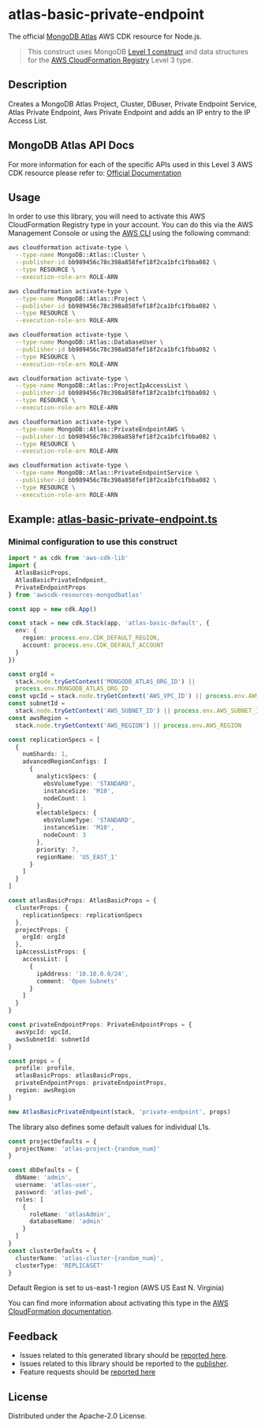 # atlas-basic-private-endpoint

The official [MongoDB Atlas](https://www.mongodb.com/) AWS CDK resource for Node.js.

> This construct uses MongoDB [Level 1 construct](https://constructs.dev/search?q=&offset=0&tags=mongodb-published) and data structures for the [AWS CloudFormation Registry] Level 3 type.

[l1 construct]: https://docs.aws.amazon.com/cdk/latest/guide/constructs.html
[aws cloudformation registry]: https://docs.aws.amazon.com/AWSCloudFormation/latest/UserGuide/registry.html

## Description

Creates a MongoDB Atlas Project, Cluster, DBuser, Private Endpoint Service, Atlas Private Endpoint, Aws Private Endpoint and adds an IP entry to the IP Access List.

## MongoDB Atlas API Docs

For more information for each of the specific APIs used in this Level 3 AWS CDK resource please refer to: [Official Documentation](https://www.mongodb.com/docs/atlas/reference/api-resources-spec)

## Usage

In order to use this library, you will need to activate this AWS CloudFormation Registry type in your account. You can do this via the AWS Management Console or using the [AWS CLI](https://aws.amazon.com/cli/) using the following command:

```sh
aws cloudformation activate-type \
  --type-name MongoDB::Atlas::Cluster \
  --publisher-id bb989456c78c398a858fef18f2ca1bfc1fbba082 \
  --type RESOURCE \
  --execution-role-arn ROLE-ARN

aws cloudformation activate-type \
  --type-name MongoDB::Atlas::Project \
  --publisher-id bb989456c78c398a858fef18f2ca1bfc1fbba082 \
  --type RESOURCE \
  --execution-role-arn ROLE-ARN

aws cloudformation activate-type \
  --type-name MongoDB::Atlas::DatabaseUser \
  --publisher-id bb989456c78c398a858fef18f2ca1bfc1fbba082 \
  --type RESOURCE \
  --execution-role-arn ROLE-ARN

aws cloudformation activate-type \
  --type-name MongoDB::Atlas::ProjectIpAccessList \
  --publisher-id bb989456c78c398a858fef18f2ca1bfc1fbba082 \
  --type RESOURCE \
  --execution-role-arn ROLE-ARN

aws cloudformation activate-type \
  --type-name MongoDB::Atlas::PrivateEndpointAWS \
  --publisher-id bb989456c78c398a858fef18f2ca1bfc1fbba082 \
  --type RESOURCE \
  --execution-role-arn ROLE-ARN

aws cloudformation activate-type \
  --type-name MongoDB::Atlas::PrivateEndpointService \
  --publisher-id bb989456c78c398a858fef18f2ca1bfc1fbba082 \
  --type RESOURCE \
  --execution-role-arn ROLE-ARN
```

## Example: [atlas-basic-private-endpoint.ts](../../../examples/l3-resources/atlas-basic-private-endpoint.ts)

### Minimal configuration to use this construct

```typescript
import * as cdk from 'aws-cdk-lib'
import {
  AtlasBasicProps,
  AtlasBasicPrivateEndpoint,
  PrivateEndpointProps
} from 'awscdk-resources-mongodbatlas'

const app = new cdk.App()

const stack = new cdk.Stack(app, 'atlas-basic-default', {
  env: {
    region: process.env.CDK_DEFAULT_REGION,
    account: process.env.CDK_DEFAULT_ACCOUNT
  }
})

const orgId =
  stack.node.tryGetContext('MONGODB_ATLAS_ORG_ID') ||
  process.env.MONGODB_ATLAS_ORG_ID
const vpcId = stack.node.tryGetContext('AWS_VPC_ID') || process.env.AWS_VPC_ID
const subnetId =
  stack.node.tryGetContext('AWS_SUBNET_ID') || process.env.AWS_SUBNET_ID
const awsRegion =
  stack.node.tryGetContext('AWS_REGION') || process.env.AWS_REGION

const replicationSpecs = [
  {
    numShards: 1,
    advancedRegionConfigs: [
      {
        analyticsSpecs: {
          ebsVolumeType: 'STANDARD',
          instanceSize: 'M10',
          nodeCount: 1
        },
        electableSpecs: {
          ebsVolumeType: 'STANDARD',
          instanceSize: 'M10',
          nodeCount: 3
        },
        priority: 7,
        regionName: 'US_EAST_1'
      }
    ]
  }
]

const atlasBasicProps: AtlasBasicProps = {
  clusterProps: {
    replicationSpecs: replicationSpecs
  },
  projectProps: {
    orgId: orgId
  },
  ipAccessListProps: {
    accessList: [
      {
        ipAddress: '10.10.0.0/24',
        comment: 'Open Subnets'
      }
    ]
  }
}

const privateEndpointProps: PrivateEndpointProps = {
  awsVpcId: vpcId,
  awsSubnetId: subnetId
}

const props = {
  profile: profile,
  atlasBasicProps: atlasBasicProps,
  privateEndpointProps: privateEndpointProps,
  region: awsRegion
}

new AtlasBasicPrivateEndpoint(stack, 'private-endpoint', props)
```

The library also defines some default values for individual L1s.

```typescript
const projectDefaults = {
  projectName: 'atlas-project-{random_num}'
}

const dbDefaults = {
  dbName: 'admin',
  username: 'atlas-user',
  password: 'atlas-pwd',
  roles: [
    {
      roleName: 'atlasAdmin',
      databaseName: 'admin'
    }
  ]
}
const clusterDefaults = {
  clusterName: 'atlas-cluster-{random_num}',
  clusterType: 'REPLICASET'
}
```

Default Region is set to us-east-1 region (AWS US East N. Virginia)

You can find more information about activating this type in the [AWS CloudFormation documentation](https://docs.aws.amazon.com/AWSCloudFormation/latest/UserGuide/registry-public.html).

## Feedback

- Issues related to this generated library should be [reported here](https://github.com/cdklabs/cdk-cloudformation/issues/new?title=Issue+with+%40cdk-cloudformation%2Fmongodb-atlas-cluster+v1.0.0).
- Issues related to this library should be reported to the [publisher](https://github.com/mongodb/mongodbatlas-cloudformation-resources/issues).
- Feature requests should be [reported here](https://feedback.mongodb.com/forums/924145-atlas?category_id=392596)

[cdklabs/cdk-cloudformation]: https://github.com/cdklabs/cdk-cloudformation

## License

Distributed under the Apache-2.0 License.
